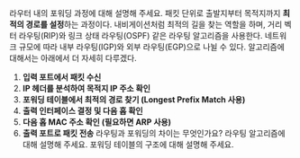 라우터 내의 포워딩 과정에 대해 설명해 주세요.
 패킷 단위로 출발지부터 목적지까지 **최적의 경로를 설정**하는 과정이다. 내비게이션처럼 최적의 길을 찾는 역할을 하며, 거리 벡터 라우팅(RIP)와 링크 상태 라우팅(OSPF) 같은 라우팅 알고리즘을 사용한다. 네트워크 규모에 따라 내부 라우팅(IGP)와 외부 라우팅(EGP)으로 나뉠 수 있다. 알고리즘에 대해서는 아래에서 더 자세히 다루겠다.
1. **입력 포트에서 패킷 수신**
2. **IP 헤더를 분석하여 목적지 IP 주소 확인**
3. **포워딩 테이블에서 최적의 경로 찾기 (Longest Prefix Match 사용)**
4. **출력 인터페이스 결정 및 다음 홉 확인**
5. **다음 홉 MAC 주소 확인 (필요하면 ARP 사용)**
6. **출력 포트로 패킷 전송**
라우팅과 포워딩의 차이는 무엇인가요?
라우팅 알고리즘에 대해 설명해 주세요.
포워딩 테이블의 구조에 대해 설명해 주세요.